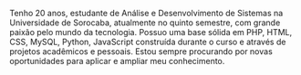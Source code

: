 Tenho 20 anos, estudante de Análise e Desenvolvimento de Sistemas na Universidade de Sorocaba, atualmente no quinto semestre, com grande paixão pelo mundo da tecnologia. Possuo uma base sólida em PHP, HTML, CSS, MySQL, Python, JavaScript construída durante o curso e através de projetos acadêmicos e pessoais. Estou sempre procurando por novas oportunidades para aplicar e ampliar meu conhecimento.
